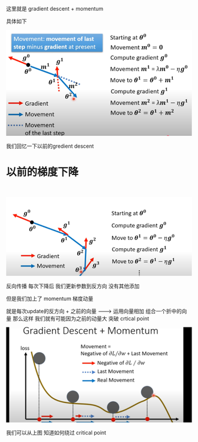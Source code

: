 这里就是 gradient descent + momentum

具体如下

![image-20250402181402114](https://raw.githubusercontent.com/Xioaruan912/pic/main/image-20250402181402114.png)

我们回忆一下以前的gredient descent

# 以前的梯度下降

​	

![image-20250402181444174](https://raw.githubusercontent.com/Xioaruan912/pic/main/image-20250402181444174.png)

反向传播 每次下降后 我们更新参数到反方向 没有其他添加

但是我们加上了 momentum 梯度动量

就是每次update的反方向 + 之前的向量 ---> 运用向量相加 组合一个折中的向量 那么这样 我们就有可能因为之前的动量大 突破 crtical point 

 ![image-20250402183040360](https://raw.githubusercontent.com/Xioaruan912/pic/main/image-20250402183040360.png)

我们可以从上图 知道如何绕过 critical point